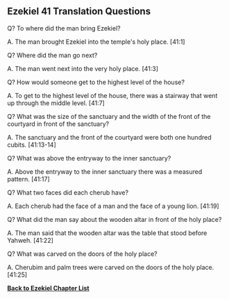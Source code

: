 ## Ezekiel 41 Translation Questions ##

Q? To where did the man bring Ezekiel?

A. The man brought Ezekiel into the temple's holy place. [41:1]

Q? Where did the man go next?

A. The man went next into the very holy place. [41:3]

Q? How would someone get to the highest level of the house?

A. To get to the highest level of the house, there was a stairway that went up through the middle level. [41:7]

Q? What was the size of the sanctuary and the width of the front of the courtyard in front of the sanctuary?

A. The sanctuary and the front of the courtyard were both one hundred cubits. [41:13-14]

Q? What was above the entryway to the inner sanctuary?

A. Above the entryway to the inner sanctuary there was a measured pattern. [41:17]

Q? What two faces did each cherub have?

A. Each cherub had the face of a man and the face of a young lion. [41:19]

Q? What did the man say about the wooden altar in front of the holy place?

A. The man said that the wooden altar was the table that stood before Yahweh. [41:22]

Q? What was carved on the doors of the holy place?

A. Cherubim and palm trees were carved on the doors of the holy place. [41:25]

__[Back to Ezekiel Chapter List](./)__

